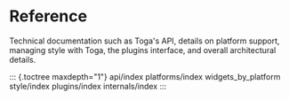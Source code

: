 # Reference

Technical documentation such as Toga's API, details on platform support,
managing style with Toga, the plugins interface, and overall
architectural details.

::: {.toctree maxdepth="1"}
api/index platforms/index widgets_by_platform style/index plugins/index
internals/index
:::
